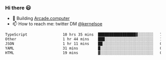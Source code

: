### Hi there 😃

- 🔨 Building [Arcade.computer](https://arcade.computer)
- 📫 How to reach me: twitter DM [@kernelsoe](https://twitter.com/kernelsoe)

<!--START_SECTION:waka-->

```txt
TypeScript                10 hrs 35 mins  █████████████████▓░░░░░░░   70.76 %
Other                     1 hr 44 mins    ███░░░░░░░░░░░░░░░░░░░░░░   11.66 %
JSON                      1 hr 11 mins    ██░░░░░░░░░░░░░░░░░░░░░░░   07.97 %
YAML                      31 mins         █░░░░░░░░░░░░░░░░░░░░░░░░   03.47 %
HTML                      19 mins         ▓░░░░░░░░░░░░░░░░░░░░░░░░   02.16 %
```

<!--END_SECTION:waka-->
